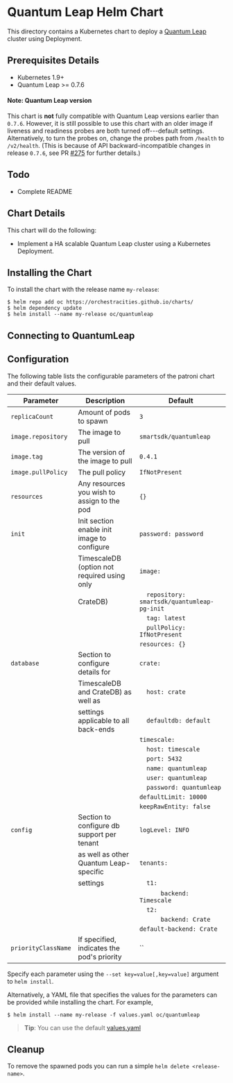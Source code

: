 # Quantum Leap Helm Chart

This directory contains a Kubernetes chart to deploy a [Quantum Leap](https://github.com/smartsdk/ngsi-timeseries-api) cluster using Deployment.

## Prerequisites Details
* Kubernetes 1.9+
* Quantum Leap >= 0.7.6

#### Note: Quantum Leap version
This chart is **not** fully compatible with Quantum Leap versions earlier
than `0.7.6`. However, it is still possible to use this chart with an older
image if liveness and readiness probes are both turned off---default settings.
Alternatively, to turn the probes on, change the probes path from `/health`
to `/v2/health`. (This is because of API backward-incompatible changes in
release `0.7.6`, see PR [#275](https://github.com/smartsdk/ngsi-timeseries-api/pull/275)
for further details.)

## Todo
* Complete README

## Chart Details
This chart will do the following:

* Implement a HA scalable Quantum Leap cluster using a Kubernetes Deployment.

## Installing the Chart

To install the chart with the release name `my-release`:

```console
$ helm repo add oc https://orchestracities.github.io/charts/
$ helm dependency update
$ helm install --name my-release oc/quantumleap
```

## Connecting to QuantumLeap


## Configuration

The following table lists the configurable parameters of the patroni chart and their default values.

| Parameter           | Description                                 | Default                                      |
|---------------------|---------------------------------------------|----------------------------------------------|
| `replicaCount`      | Amount of pods to spawn                     | `3`                                          |
| `image.repository`  | The image to pull                           | `smartsdk/quantumleap`                       |
| `image.tag`         | The version of the image to pull            | `0.4.1`                                      |
| `image.pullPolicy`  | The pull policy                             | `IfNotPresent`                               |
| `resources`         | Any resources you wish to assign to the pod | `{}`                                         |
| `init`              | Init section enable init image to configure | `password: password`                         |
|                     | TimescaleDB (option not required using only | `image:`                                     |
|                     | CrateDB)                                    | `  repository: smartsdk/quantumleap-pg-init` |
|                     |                                             | `  tag: latest`                              |
|                     |                                             | `  pullPolicy: IfNotPresent`                 |
|                     |                                             | `resources: {}`                              |
| `database`          | Section to configure details for            | `crate:`                                     |
|                     | TimescaleDB and CrateDB) as well as         | `  host: crate`                              |
|                     | settings applicable to all back-ends        | `  defaultdb: default`                       |
|                     |                                             | `timescale:`                                 |
|                     |                                             | `  host: timescale`                          |
|                     |                                             | `  port: 5432`                               |
|                     |                                             | `  name: quantumleap`                        |
|                     |                                             | `  user: quantumleap`                        |
|                     |                                             | `  password: quantumleap`                    |
|                     |                                             | `defaultLimit: 10000`                        |
|                     |                                             | `keepRawEntity: false`                       |
| `config`            | Section to configure db support per tenant  | `logLevel: INFO`                             |
|                     | as well as other Quantum Leap-specific      | `tenants:   `                                |
|                     | settings                                    | `  t1:`                                      |
|                     |                                             | `      backend: Timescale`                   |
|                     |                                             | `  t2:`                                      |
|                     |                                             | `      backend: Crate`                       |
|                     |                                             | `default-backend: Crate`                     |
| `priorityClassName` | If specified, indicates the pod's priority  | ``                                           |

Specify each parameter using the `--set key=value[,key=value]` argument to `helm install`.

Alternatively, a YAML file that specifies the values for the parameters can be provided while installing the chart. For example,

```console
$ helm install --name my-release -f values.yaml oc/quantumleap
```

> **Tip**: You can use the default [values.yaml](values.yaml)

## Cleanup

To remove the spawned pods you can run a simple `helm delete <release-name>`.
